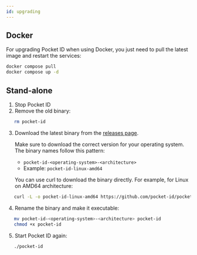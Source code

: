 ```yaml
---
id: upgrading
---
```


## Docker

For upgrading Pocket ID when using Docker, you just need to pull the latest image and restart the services:

```bash
docker compose pull
docker compose up -d
```

## Stand-alone

1. Stop Pocket ID
2. Remove the old binary:

```bash
   rm pocket-id
```

3. Download the latest binary from the [releases page](https://github.com/pocket-id/pocket-id/releases/latest).

   Make sure to download the correct version for your operating system. The binary names follow this pattern:
   - `pocket-id-<operating-system>-<architecture>`
   - Example: `pocket-id-linux-amd64`

   You can use curl to download the binary directly. For example, for Linux on AMD64 architecture:

```bash
   curl -L -o pocket-id-linux-amd64 https://github.com/pocket-id/pocket-id/releases/latest/download/pocket-id-linux-amd64
```

4. Rename the binary and make it executable:

```bash
   mv pocket-id-<operating-system>-<architecture> pocket-id
   chmod +x pocket-id
```

5. Start Pocket ID again:

```bash
   ./pocket-id
```

